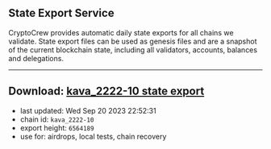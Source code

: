 ## State Export Service
CryptoCrew provides automatic daily state exports for all chains we validate. State export files can be used as genesis files and are a snapshot of the current blockchain state, including all validators, accounts, balances and delegations.

---
**Download: [kava_2222-10 state export](https://dl.ccvalidators.com/SERVICE/kava/kava_2222-10_export_6564189.json)**
---

- last updated: Wed Sep 20 2023 22:52:31
- chain id: `kava_2222-10`
- export height: `6564189`
- use for: airdrops, local tests, chain recovery
